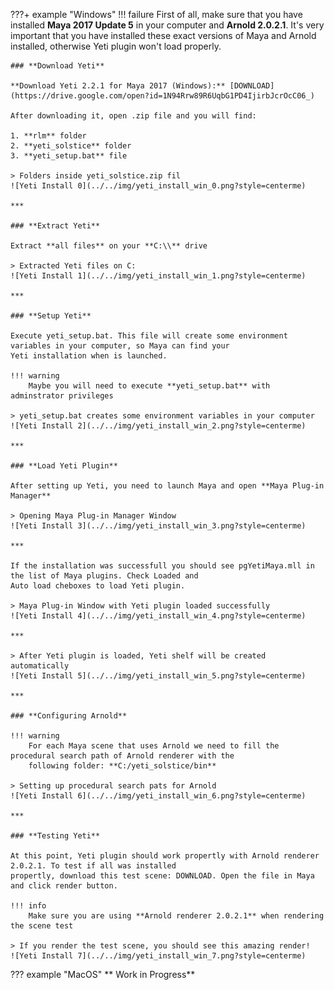 ???+ example "Windows"
    !!! failure
        First of all, make sure that you have installed **Maya 2017 Update 5** in your computer and **Arnold 2.0.2.1**. 
        It's very important that you have installed these exact versions of Maya and Arnold installed, otherwise 
        Yeti plugin won't load properly.
        
    ### **Download Yeti**
    
    **Download Yeti 2.2.1 for Maya 2017 (Windows):** [DOWNLOAD](https://drive.google.com/open?id=1N94Rrw89R6UqbG1PD4IjirbJcrOcC06_)
    
    After downloading it, open .zip file and you will find:
    
    1. **rlm** folder
    2. **yeti_solstice** folder
    3. **yeti_setup.bat** file
    
    > Folders inside yeti_solstice.zip fil
    ![Yeti Install 0](../../img/yeti_install_win_0.png?style=centerme)
    
    ***
    
    ### **Extract Yeti**
    
    Extract **all files** on your **C:\\** drive
    
    > Extracted Yeti files on C:
    ![Yeti Install 1](../../img/yeti_install_win_1.png?style=centerme)

    ***
    
    ### **Setup Yeti**
    
    Execute yeti_setup.bat. This file will create some environment variables in your computer, so Maya can find your 
    Yeti installation when is launched.
    
    !!! warning
        Maybe you will need to execute **yeti_setup.bat** with adminstrator privileges
        
    > yeti_setup.bat creates some environment variables in your computer
    ![Yeti Install 2](../../img/yeti_install_win_2.png?style=centerme)
    
    ***
    
    ### **Load Yeti Plugin**
    
    After setting up Yeti, you need to launch Maya and open **Maya Plug-in Manager**
    
    > Opening Maya Plug-in Manager Window
    ![Yeti Install 3](../../img/yeti_install_win_3.png?style=centerme)
    
    ***
    
    If the installation was successfull you should see pgYetiMaya.mll in the list of Maya plugins. Check Loaded and 
    Auto load cheboxes to load Yeti plugin.
    
    > Maya Plug-in Window with Yeti plugin loaded successfully
    ![Yeti Install 4](../../img/yeti_install_win_4.png?style=centerme)
    
    ***
    
    > After Yeti plugin is loaded, Yeti shelf will be created automatically
    ![Yeti Install 5](../../img/yeti_install_win_5.png?style=centerme)
    
    ***
    
    ### **Configuring Arnold**
    
    !!! warning
        For each Maya scene that uses Arnold we need to fill the procedural search path of Arnold renderer with the 
        following folder: **C:/yeti_solstice/bin**
        
    > Setting up procedural search pats for Arnold
    ![Yeti Install 6](../../img/yeti_install_win_6.png?style=centerme)
    
    ***
    
    ### **Testing Yeti**
    
    At this point, Yeti plugin should work propertly with Arnold renderer 2.0.2.1. To test if all was installed 
    propertly, download this test scene: DOWNLOAD. Open the file in Maya and click render button. 
    
    !!! info
        Make sure you are using **Arnold renderer 2.0.2.1** when rendering the scene test

    > If you render the test scene, you should see this amazing render!
    ![Yeti Install 7](../../img/yeti_install_win_7.png?style=centerme)

??? example "MacOS"
    ** Work in Progress**
